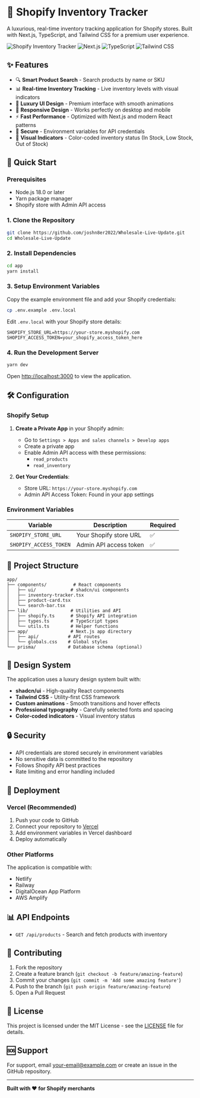 
# 🏪 Shopify Inventory Tracker

A luxurious, real-time inventory tracking application for Shopify stores. Built with Next.js, TypeScript, and Tailwind CSS for a premium user experience.

![Shopify Inventory Tracker](https://img.shields.io/badge/Shopify-API-brightgreen) ![Next.js](https://img.shields.io/badge/Next.js-14-black) ![TypeScript](https://img.shields.io/badge/TypeScript-5.2-blue) ![Tailwind CSS](https://img.shields.io/badge/Tailwind-3.3-cyan)

## ✨ Features

- 🔍 **Smart Product Search** - Search products by name or SKU
- 📊 **Real-time Inventory Tracking** - Live inventory levels with visual indicators
- 🎨 **Luxury UI Design** - Premium interface with smooth animations
- 📱 **Responsive Design** - Works perfectly on desktop and mobile
- ⚡ **Fast Performance** - Optimized with Next.js and modern React patterns
- 🔐 **Secure** - Environment variables for API credentials
- 🎯 **Visual Indicators** - Color-coded inventory status (In Stock, Low Stock, Out of Stock)

## 🚀 Quick Start

### Prerequisites

- Node.js 18.0 or later
- Yarn package manager
- Shopify store with Admin API access

### 1. Clone the Repository

```bash
git clone https://github.com/joshn8er2022/Wholesale-Live-Update.git
cd Wholesale-Live-Update
```

### 2. Install Dependencies

```bash
cd app
yarn install
```

### 3. Setup Environment Variables

Copy the example environment file and add your Shopify credentials:

```bash
cp .env.example .env.local
```

Edit `.env.local` with your Shopify store details:

```env
SHOPIFY_STORE_URL=https://your-store.myshopify.com
SHOPIFY_ACCESS_TOKEN=your_shopify_access_token_here
```

### 4. Run the Development Server

```bash
yarn dev
```

Open [http://localhost:3000](http://localhost:3000) to view the application.

## 🛠️ Configuration

### Shopify Setup

1. **Create a Private App** in your Shopify admin:
   - Go to `Settings > Apps and sales channels > Develop apps`
   - Create a private app
   - Enable Admin API access with these permissions:
     - `read_products`
     - `read_inventory`

2. **Get Your Credentials**:
   - Store URL: `https://your-store.myshopify.com`
   - Admin API Access Token: Found in your app settings

### Environment Variables

| Variable | Description | Required |
|----------|-------------|----------|
| `SHOPIFY_STORE_URL` | Your Shopify store URL | ✅ |
| `SHOPIFY_ACCESS_TOKEN` | Admin API access token | ✅ |

## 📁 Project Structure

```
app/
├── components/          # React components
│   ├── ui/             # shadcn/ui components
│   ├── inventory-tracker.tsx
│   ├── product-card.tsx
│   └── search-bar.tsx
├── lib/                # Utilities and API
│   ├── shopify.ts      # Shopify API integration
│   ├── types.ts        # TypeScript types
│   └── utils.ts        # Helper functions
├── app/                # Next.js app directory
│   ├── api/           # API routes
│   └── globals.css    # Global styles
└── prisma/            # Database schema (optional)
```

## 🎨 Design System

The application uses a luxury design system built with:

- **shadcn/ui** - High-quality React components
- **Tailwind CSS** - Utility-first CSS framework
- **Custom animations** - Smooth transitions and hover effects
- **Professional typography** - Carefully selected fonts and spacing
- **Color-coded indicators** - Visual inventory status

## 🔒 Security

- API credentials are stored securely in environment variables
- No sensitive data is committed to the repository
- Follows Shopify API best practices
- Rate limiting and error handling included

## 🚀 Deployment

### Vercel (Recommended)

1. Push your code to GitHub
2. Connect your repository to [Vercel](https://vercel.com)
3. Add environment variables in Vercel dashboard
4. Deploy automatically

### Other Platforms

The application is compatible with:
- Netlify
- Railway
- DigitalOcean App Platform
- AWS Amplify

## 📊 API Endpoints

- `GET /api/products` - Search and fetch products with inventory

## 🤝 Contributing

1. Fork the repository
2. Create a feature branch (`git checkout -b feature/amazing-feature`)
3. Commit your changes (`git commit -m 'Add some amazing feature'`)
4. Push to the branch (`git push origin feature/amazing-feature`)
5. Open a Pull Request

## 📄 License

This project is licensed under the MIT License - see the [LICENSE](LICENSE) file for details.

## 🆘 Support

For support, email your-email@example.com or create an issue in the GitHub repository.

---

**Built with ❤️ for Shopify merchants**
